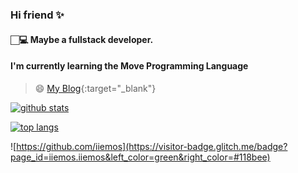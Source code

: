 ### Hi friend ✨
#### 🏻‍💻 Maybe a fullstack developer.
#### I'm currently learning the Move Programming Language
> 😄  [My Blog](https://www.iiemo.com){:target="_blank"}

[![github stats](https://github-readme-stats.vercel.app/api?username=iiemos&show_icons=true&theme=dark)](https://github.com/iiemos)

[![top langs](https://github-readme-stats.vercel.app/api/top-langs/?username=iiemos&layout=compact&theme=dark)](https://github.com/iiemos)


![https://github.com/iiemos](https://visitor-badge.glitch.me/badge?page_id=iiemos.iiemos&left_color=green&right_color=#118bee)


